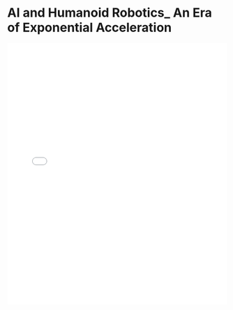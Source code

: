 # AI and Humanoid Robotics_ An Era of Exponential Acceleration

<embed src="AI and Humanoid Robotics_ An Era of Exponential Acceleration.pdf" type="application/pdf" width="100%" height="600px">
